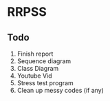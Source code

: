 # RRPSS

## Todo
1. Finish report
2. Sequence diagram
3. Class Diagram
4. Youtube Vid
5. Stress test program
6. Clean up messy codes (if any)
